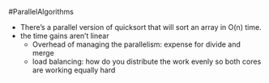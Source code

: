 #ParallelAlgorithms
- There’s a parallel version of quicksort that will sort an array in O(n) time.
- the time gains aren’t linear
	- Overhead of managing the parallelism: expense for divide and merge
	- load balancing: how do you distribute the work evenly so both cores are working equally hard